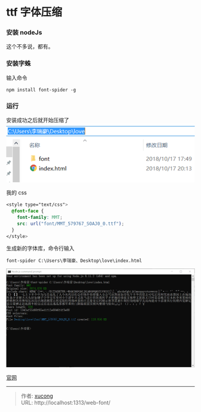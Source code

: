 # ttf 字体压缩


### 安装 nodeJs

这个不多说，都有。

### 安装字蛛

输入命令

```
npm install font-spider -g
```

### 运行

安装成功之后就开始压缩了
![文件结构](images/menu.png)

我的 css

```css
<style type="text/css">
  @font-face {
    font-family: MMT;
    src: url("font/MMT_579767_SOAJ0_0.ttf");
  }
</style>
```

生成新的字体库，命令行输入

```
font-spider C:\Users\李瑞豪、Desktop\love\index.html
```

![执行结果](images/jieguo.png)

[官网](http://font-spider.org)


---

> 作者: [xucong](https://shiqustudio.github.io/)  
> URL: http://localhost:1313/web-font/  

